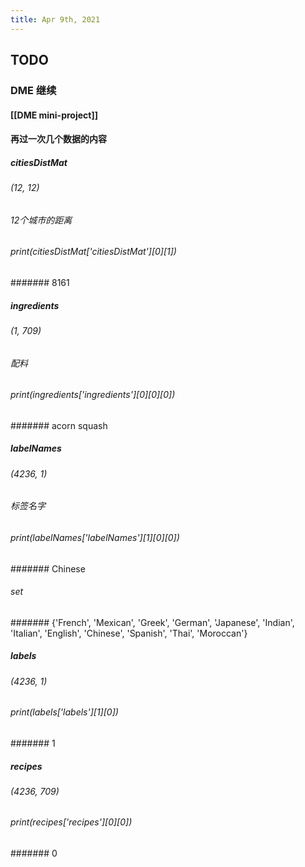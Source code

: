 ```yaml
---
title: Apr 9th, 2021
---
```


## TODO
### DME 继续
#### [[DME mini-project]]
#### 再过一次几个数据的内容
##### citiesDistMat
###### (12, 12)
###### 12个城市的距离
###### print(citiesDistMat['citiesDistMat'][0][1])
####### 8161
##### ingredients
###### (1, 709)
###### 配料
###### print(ingredients['ingredients'][0][0][0])
####### acorn squash
##### labelNames
###### (4236, 1)
###### 标签名字
###### print(labelNames['labelNames'][1][0][0])
####### Chinese
###### set
####### {'French', 'Mexican', 'Greek', 'German', 'Japanese', 'Indian', 'Italian', 'English', 'Chinese', 'Spanish', 'Thai', 'Moroccan'}
##### labels
###### (4236, 1)
###### print(labels['labels'][1][0])
####### 1
##### recipes
###### (4236, 709)
###### print(recipes['recipes'][0][0])
####### 0
